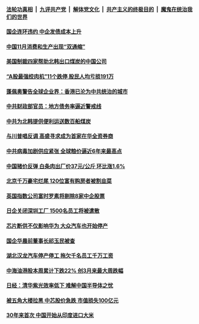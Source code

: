 

####  [法轮功真相](../../../../basic/blob/master/README.md?t=12102131) &nbsp;|&nbsp; [九评共产党](../../../../9ping.md/blob/master/README.md?t=12102131) &nbsp;|&nbsp; [解体党文化](../../../../jtdwh.md/blob/master/README.md?t=12102131)  &nbsp;|&nbsp; [共产主义的终极目的](../../../../gczydzjmd.md/blob/master/README.md?t=12102131) &nbsp;|&nbsp; [魔鬼在统治我们的世界](../../../../mgztzwmdsj.md/blob/master/README.md?t=12102131) 

#### [国企连环违约 中企发债成本上升](../pages/soh7/452011.md?t=12102131) 
#### [中国11月消费和生产出现“双通缩”](../pages/soh7/452005.md?t=12102131) 
#### [美国制裁四家帮助北韩出口煤炭的中国公司](../pages/soh7/451996.md?t=12102131) 
#### [“A股最强绞肉机”11个跌停 股民人均亏损191万](../pages/soh7/451948.md?t=12102131) 
#### [蓬佩奥警告全球企业界：香港已沦为中共统治的城市 ](../pages/soh7/451783.md?t=12102131) 
#### [中共财政部官员：地方债务率逼近警戒线](../pages/soh7/451654.md?t=12102131) 
#### [中共为北韩提供便利运送数百船煤炭](../pages/soh7/451642.md?t=12102131) 
#### [与川普唱反调 高盛寻求成为首家在华全资券商](../pages/soh7/451627.md?t=12102131) 
#### [中共病毒加剧供应紧张 全球粮价逼近6年来最高点](../pages/soh7/451270.md?t=12102131) 
#### [中国猪价反弹 白条肉出厂价37元/公斤 环比涨1.6%](../pages/soh7/451255.md?t=12102131) 
#### [北京千万豪宅烂尾 120位富有购房者被割韭菜](../pages/soh7/451237.md?t=12102131) 
#### [英国指数公司富时罗素将剔除8家中企股票](../pages/soh7/451213.md?t=12102131) 
#### [日企关闭深圳工厂 1500名员工将被遣散](../pages/soh7/450922.md?t=12102131) 
#### [芯片断供不仅影响华为  大众汽车也开始停产](../pages/soh7/450865.md?t=12102131) 
#### [国企华晨前董事长祁玉民被查](../pages/soh7/450289.md?t=12102131) 
#### [湖北汉龙汽车停产停工 拖欠千名员工千万工资](../pages/soh7/450226.md?t=12102131) 
#### [中海油港股本周累计下跌22% 创3月来最大周跌幅](../pages/soh7/450223.md?t=12102131) 
#### [日经：清华紫光效率低下 难解中国半导体之忧](../pages/soh7/450214.md?t=12102131) 
#### [被五角大楼拉黑 中芯股价急跌 市值损失100亿元](../pages/soh7/450196.md?t=12102131) 
#### [30年来首次 中国开始从印度进口大米](../pages/soh7/449821.md?t=12102131) 
